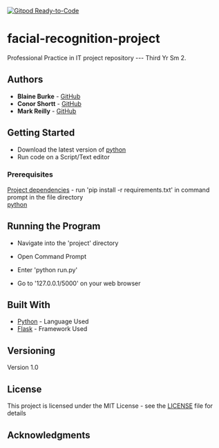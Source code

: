 [![Gitpod Ready-to-Code](https://img.shields.io/badge/Gitpod-Ready--to--Code-blue?logo=gitpod)](https://gitpod.io/#https://github.com/conorshortt123/facial-recognition-project) 


# facial-recognition-project
Professional Practice in IT project repository --- Third Yr Sm 2.</br>

## Authors

* **Blaine Burke** - [GitHub](https://github.com/BurkeBlaine1999)
* **Conor Shortt** - [GitHub](https://github.com/conorshortt123)
* **Mark Reilly** - [GitHub](https://github.com/MarkReillyGMIT)

## Getting Started

* Download the latest version of [python]((https://www.python.org/downloads/))
* Run code on a Script/Text editor

### Prerequisites

[Project dependencies](https://github.com/conorshortt123/facial-recognition-project/blob/master/requirements.txt) - run 'pip install -r requirements.txt' in command prompt in the file directory <br>
[python](https://www.python.org/downloads/)

## Running the Program

* Navigate into the 'project' directory 

* Open Command Prompt

* Enter 'python run.py'

* Go to '127.0.0.1/5000' on your web browser

## Built With

* [Python](https://www.python.org/) - Language Used
* [Flask](https://flask.palletsprojects.com/en/1.1.x/) - Framework Used

## Versioning

Version 1.0

## License

This project is licensed under the MIT License - see the [LICENSE](https://github.com/conorshortt123/facial-recognition-project/blob/master/LICENSE) file for details

## Acknowledgments

